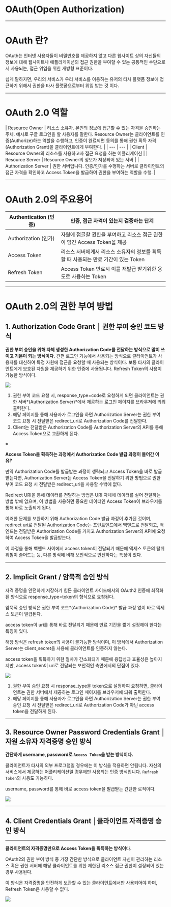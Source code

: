 # OAuth(Open Authorization)

---

# **OAuth 란?**

OAuth는 인터넷 사용자들이 비밀번호를 제공하지 않고 다른 웹사이트 상의 자신들의 정보에 대해 웹사이트나 애플리케이션의 접근 권한을 부여할 수 있는 공통적인 수단으로서 사용되는, 접근 위임을 위한 개방형 표준이다.

쉽게 말하자면, 우리의 서비스가 우리 서비스를 이용하는 유저의 타사 플랫폼 정보에 접근하기 위해서 권한을 타사 플랫폼으로부터 위임 받는 것 이다.

---

# OAuth 2.0 역할

| Resource Owner | 리소스 소유자. 본인의 정보에 접근할 수 있는 자격을 승인하는 주체. 예시로 구글 로그인을 할 사용자를 말한다. 
Resource Owner는 클라이언트를 인증(Authorize)하는 역할을 수행하고, 인증이 완료되면 동의를 통해 권한 획득 자격(Authorization Grant)을 클라이언트에게 부여한다. |
| --- | --- |
| Client | Resource Owner의 리소스를 사용하고자 접근 요청을 하는 어플리케이션 |
| Resource Server | Resource Owner의 정보가 저장되어 있는 서버 |
| Authorization Server | 권한 서버입니다. 인증/인가를 수행하는 서버로 클라이언트의 접근 자격을 확인하고 Access Token을 발급하여 권한을 부여하는 역할을 수행. |

---

# OAuth 2.0의 주요용어

| Authentication (인증) | 인증, 접근 자격이 있는지 검증하는 단계 |
| --- | --- |
| Authorization (인가) | 자원에 접글할 권한을 부여하고 리소스 접근 권한이 담긴 Access Token을 제공 |
| Access Token | 리소스 서버에게서 리소스 소유자의 정보를 획득할 때 사용되는 만료 기간이 있는 Token |
| Refresh Token | Access Token 만료시 이를 재발급 받기위한 용도로 사용하는 Token |

---

# ****OAuth 2.0의 권한 부여 방법****

## **1. Authorization Code Grant │ 권한 부여 승인 코드 방식**

**권한 부여 승인을 위해 자체 생성한 Authorization Code를 전달하는 방식으로 많이 쓰이고 기본이 되는 방식이다.** 간편 로그인 기능에서 사용되는 방식으로 클라이언트가 사용자를 대신하여 특정 자원에 접근을 요청할 때 사용되는 방식이다. 보통 타사의 클라이언트에게 보호된 자원을 제공하기 위한 인증에 사용됩니다. Refresh Token의 사용이 가능한 방식이다.

<img src="https://github.com/GYEONGDONGBAEK/SpringStudy/assets/122242439/05e89bdd-2ac9-47d5-92df-1cca3efb6322">

1. 권한 부여 코드 요청 시, response_type=code로 요청하게 되면 클라이언트는 권한 서버*(Authorization Server)*에서 제공하는 로그인 페이지를 브라우저에 띄워 출력한다.
2. 해당 페이지를 통해 사용자가 로그인을 하면 Authorization Server는 권한 부여 코드 요청 시 전달받은 redirect_uri로 Authorization Code를 전달한다.
3. Client는 전달받은 Authorization Code를 Authorization Server의 API를 통해 Access Token으로 교환하게 된다.

※

**Access Token을 획득하는 과정에서 Authorization Code 발급 과정이 들어간 이유?**

만약 Authorization Code를 발급받는 과정이 생략되고 Access Token을 바로 발급받는다면, Authorization Server는 Access Token을 전달하기 위한 방법으로 권한 부여 코드 요청 시 전달받은 redirect_uri을 사용할 수밖에 없다.

Redirect URI을 통해 데이터를 전달하는 방법은 URI 자체에 데이터를 실어 전달하는 방법 밖에 없으며, 이 방법을 사용하면 중요한 데이터인 Access Token이 브라우저를 통해 바로 노출되게 된다.

이러한 문제를 보완하기 위해 Authorization Code 발급 과정이 추가된 것이며, redirect uri로 전달된 Authorization Code는 프런트엔드에서 백엔드로 전달되고, 백엔드는 전달받은 Authorization Code를 가지고 Authorization Server의 API에 요청하여 Access Token을 발급받는다.

이 과정을 통해 백엔드 사이에서 access token이 전달되기 때문에 액세스 토큰의 탈취 위험이 줄어드는 등, 다른 방식에 비해 보안적으로 안전하다는 특징이 있다.

---

## 2. **Implicit Grant / 암묵적 승인 방식**

자격 증명을 안전하게 저장하기 힘든 클라이언트 사이드에서의 OAuth2 인증에 최적화된 방식으로 response_type=token의 형식으로 요청된다.

암묵적 승인 방식은 권한 부여 코드*(Authorization Code)* 발급 과정 없이 바로 액세스 토큰이 발급된다.

access token이 uri를 통해 바로 전달되기 때문에 만료 기간을 짧게 설정해야 한다는 특징이 있다.

해당 방식은 refresh token의 사용이 불가능한 방식이며, 이 방식에서 Authorization Server는 client_secret을 사용해 클라이언트를 인증하지 않는다.

access token을 획득하기 위한 절차가 간소화되기 때문에 응답성과 효율성은 높아지지만, access token이 uri로 전달되는 보안적인 측면에서의 단점이 있다.

<img src="https://github.com/GYEONGDONGBAEK/SpringStudy/assets/122242439/b574bc26-573c-43fd-9520-73c09c55b6a2">

1. 권한 부여 승인 요청 시 response_type을 token으로 설정하여 요청하면, 클라이언트는 권한 서버에서 제공하는 로그인 페이지를 브라우저에 띄워 출력한다.
2. 해당 페이지를 통해 사용자가 로그인을 하면 Authorization Server는 권한 부여 승인 요청 시 전달받은 redirect_uri로 Authorization Code가 아닌 access token을 전달하게 된다.

---

## **3. Resource Owner Password Credentials Grant │ 자원 소유자 자격증명 승인 방식**

**간단하게 username, password로 `Access Token`을 받는 방식이다.**

클라이언트가 타사의 외부 프로그램일 경우에는 이 방식을 적용하면 안됩니다. 자신의 서비스에서 제공하는 어플리케이션일 경우에만 사용되는 인증 방식입니다. `Refresh Token`의 사용도 가능하다.

username, password를 통해 바로 access token을 발급받는 간단한 로직이다.

<img src="https://github.com/GYEONGDONGBAEK/SpringStudy/assets/122242439/9ffec841-32ac-4a22-9be3-b308fcc2f957">

---

## **4. Client Credentials Grant │클라이언트 자격증명 승인 방식**

****

**클라이언트의 자격증명만으로 Access Token을 획득하는 방식이**다.

OAuth2의 권한 부여 방식 중 가장 간단한 방식으로 클라이언트 자신이 관리하는 리소스 혹은 권한 서버에 해당 클라이언트를 위한 제한된 리소스 접근 권한이 설정되어 있는 경우 사용된다.

이 방식은 자격증명을 안전하게 보관할 수 있는 클라이언트에서만 사용되어야 하며, Refresh Token은 사용할 수 없다.

<img src="https://github.com/GYEONGDONGBAEK/SpringStudy/assets/122242439/05b3af44-779f-4a32-b5d7-5f4b48b6201b">